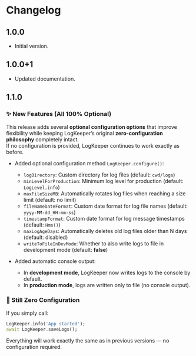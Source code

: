 # Changelog

## 1.0.0

- Initial version.

## 1.0.0+1

- Updated documentation.

## 1.1.0

### ✨ New Features (All 100% Optional)

This release adds several **optional configuration options** that improve flexibility while keeping LogKeeper’s original **zero-configuration philosophy** completely intact.  
If no configuration is provided, LogKeeper continues to work exactly as before.

- Added optional configuration method `LogKeeper.configure()`:
  - `logDirectory`: Custom directory for log files (default: `cwd/logs`)
  - `minLevelForProduction`: Minimum log level for production (default: `LogLevel.info`)
  - `maxFileSizeMB`: Automatically rotates log files when reaching a size limit (default: no limit)
  - `fileNameDateFormat`: Custom date format for log file names (default: `yyyy-MM-dd_HH-mm-ss`)
  - `timestampFormat`: Custom date format for log message timestamps (default: `Hms()`)
  - `maxLogAgeDays`: Automatically deletes old log files older than N days (default: disabled)
  - `writeToFileInDevMode`: Whether to also write logs to file in development mode (default: **false**)

- Added automatic console output:
  - In **development mode**, LogKeeper now writes logs to the console by default.
  - In **production mode**, logs are written only to file (no console output).

### 🧱 Still Zero Configuration

If you simply call:

```dart
LogKeeper.info('App started');
await LogKeeper.saveLogs();
```

Everything will work exactly the same as in previous versions — no configuration required.
